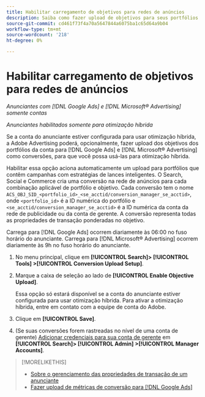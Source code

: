 ```yaml
---
title: Habilitar carregamento de objetivos para redes de anúncios
description: Saiba como fazer upload de objetivos para seus portfólios híbridos no [!DNL Google Ads] e [!DNL Microsoft® Advertising].
source-git-commit: cd461f73f4a70a5647844a6075ba1c65d64a9b04
workflow-type: tm+mt
source-wordcount: '218'
ht-degree: 0%

---
```


# Habilitar carregamento de objetivos para redes de anúncios

*Anunciantes com [!DNL Google Ads] e [!DNL Microsoft® Advertising] somente contas*

*Anunciantes habilitados somente para otimização híbrida*

Se a conta do anunciante estiver configurada para usar otimização híbrida, a Adobe Advertising poderá, opcionalmente, fazer upload dos objetivos dos portfólios da conta para [!DNL Google Ads] e [!DNL Microsoft® Advertising] como conversões, para que você possa usá-las para otimização híbrida.

Habilitar essa opção aciona automaticamente um upload para portfólios que contêm campanhas com estratégias de lances inteligentes. O Search, Social e Commerce cria uma conversão na rede de anúncios para cada combinação aplicável de portfólio e objetivo. Cada conversão tem o nome `ACS_OBJ_SID_<portfolio_id>_<se_acctid/conversion_manager_se_acctid>`, onde `<portfolio_id>` é a ID numérica do portfólio e `<se_acctid/conversion_manager_se_acctid>` é a ID numérica da conta da rede de publicidade ou da conta de gerente. A conversão representa todas as propriedades de transação ponderadas no objetivo.

Carrega para [!DNL Google Ads] ocorrem diariamente às 06:00 no fuso horário do anunciante. Carrega para [!DNL Microsoft® Advertising] ocorrem diariamente às 9h no fuso horário do anunciante.

<!-- Note to self: Conversions tracked by Google Ads and by the Microsoft Advertising universal event tracking (UET) tag aren't re-uploaded to the ad networks. -->

1. No menu principal, clique em **[!UICONTROL Search]> [!UICONTROL Tools] >[!UICONTROL Conversion Upload Setup]**.

1. Marque a caixa de seleção ao lado de **[!UICONTROL Enable Objective Upload]**.

   Essa opção só estará disponível se a conta do anunciante estiver configurada para usar otimização híbrida. Para ativar a otimização híbrida, entre em contato com a equipe de conta do Adobe.

1. Clique em **[!UICONTROL Save]**.

1. (Se suas conversões forem rastreadas no nível de uma conta de gerente) [Adicionar credenciais para sua conta de gerente](/help/search-social-commerce/admin/manager-accounts.md) em **[!UICONTROL Search]> [!UICONTROL Admin] >[!UICONTROL Manager Accounts]**.

>[!MORELIKETHIS]
>
>* [Sobre o gerenciamento das propriedades de transação de um anunciante](/help/search-social-commerce/admin/transaction-properties/transaction-property-about.md)
>* [Fazer upload de métricas de conversão para [!DNL Google Ads]](conversion-metrics-upload-to-google.md)

